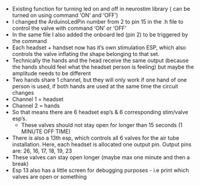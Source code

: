 - Existing function for turning led on and off in neurostim library ( can be turned on using command ‘ON’ and ‘OFF’)
- I changed the ArduinoLedPin number from 2 to pin 15 in the .h file to control the valve with command ‘ON’ or ‘OFF’
- In the same file I also added the onboard led (pin 2) to be triggered by the command
- Each headset + handset now has it’s own stimulation ESP, which also controls the valve inflating the shape belonging to that set.
- Technically the hands and the head receive the same output (because the hands should feel what the headset person is feeling) but maybe the amplitude needs to be different
- Two hands share 1 channel, but they will only work if one hand of one person is used, if both hands are used at the same time the circuit changes
- Channel 1 = headset 
- Channel 2 = hands
- So that means there are 6 headset esp’s & 6 corresponding stim/valve esp’s.
    - These valves should not stay open for longer than 15 seconds (1 MINUTE OFF TIME)
- There is also a 13th esp, which controls all 6 valves for the air tube installation. Here, each headset is allocated one output pin. Output pins are: 26, 16, 17, 18, 19,  23
- These valves can stay open longer (maybe max one minute and then a break)
- Esp 13 also has a little screen for debugging purposes - i.e print which valves are open or something
